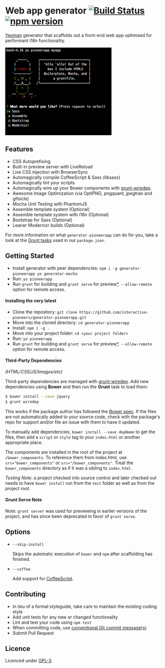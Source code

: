 # Web app generator [![Build Status](https://secure.travis-ci.org/interactive-pioneers/generator-pioneerapp.svg?branch=master)](http://travis-ci.org/interactive-pioneers/generator-pioneerapp) [![npm version](https://badge.fury.io/js/generator-pioneerapp.svg)](http://badge.fury.io/js/generator-pioneerapp)

[Yeoman](http://yeoman.io) generator that scaffolds out a front-end web app optimised for performant i18n functionality.

![](https://github.com/interactive-pioneers/generator-pioneerapp/blob/master/screenshot.png)

## Features

* CSS Autoprefixing
* Built-in preview server with LiveReload
* Live CSS injection with BrowserSync
* Automagically compile CoffeeScript & Sass (libsass)
* Automagically lint your scripts
* Automagically wire up your Bower components with [grunt-wiredep](#third-party-dependencies).
* Awesome Image Optimization (via OptiPNG, pngquant, jpegtran and gifsicle)
* Mocha Unit Testing with PhantomJS
* Assemble template system (Optional)
* Assemble template system with i18n (Optional)
* Bootstrap for Sass (Optional)
* Leaner Modernizr builds (Optional)

For more information on what `generator-pioneerapp` can do for you, take a look at the [Grunt tasks](https://github.com/interactive-pioneers/generator-pioneerapp/blob/master/app/templates/_package.json) used in our `package.json`.


## Getting Started

- Install generator with peer dependencies: `npm i -g generator-pioneerapp yo generator-mocha`
- Run: `yo pioneerapp`
- Run `grunt` for building and `grunt serve` for preview[\*](#grunt-serve-note). `--allow-remote` option for remote access.

#### Installing the very latest

- Clone the repository: `git clone https://github.com/interactive-pioneers/generator-pioneerapp.git`
- Move into the cloned directory: `cd generator-pioneerapp`
- Install: `npm i -g .`
- Move into your project folder: `cd <your project folder>`
- Run: `yo pioneerapp`
- Run `grunt` for building and `grunt serve` for preview[\*](#grunt-serve-note). `--allow-remote` option for remote access.

#### Third-Party Dependencies

*(HTML/CSS/JS/Images/etc)*

Third-party dependencies are managed with [grunt-wiredep](https://github.com/stephenplusplus/grunt-wiredep). Add new dependencies using **Bower** and then run the **Grunt** task to load them:

```sh
$ bower install --save jquery
$ grunt wiredep
```

This works if the package author has followed the [Bower spec](https://github.com/bower/bower.json-spec). If the files are not automatically added to your source code, check with the package's repo for support and/or file an issue with them to have it updated.

To manually add dependencies, `bower install --save depName` to get the files, then add a `script` or `style` tag to your `index.html` or another appropriate place.

The components are installed in the root of the project at `/bower_components`. To reference them from index.html, use `src="bower_components"` or `src="/bower_components"`. Treat the `bower_components` directory as if it was a sibling to `index.html`.

*Testing Note*: a project checked into source control and later checked out needs to have `bower install` run from the `test` folder as well as from the project root.


#### Grunt Serve Note

Note: `grunt server` was used for previewing in earlier versions of the project, and has since been deprecated in favor of `grunt serve`.


## Options

* `--skip-install`

  Skips the automatic execution of `bower` and `npm` after scaffolding has finished.

* `--coffee`

  Add support for [CoffeeScript](http://coffeescript.org/).


## Contributing

* In lieu of a formal styleguide, take care to maintain the existing coding style
* Add unit tests for any new or changed functionality
* Lint and test your code using `npm test`
* When committing code, use [conventional Git commit message(s)](https://github.com/interactive-pioneers/conventions#commits)
* Submit Pull Request

## Licence

Licenced under [GPL-3](LICENSE).
